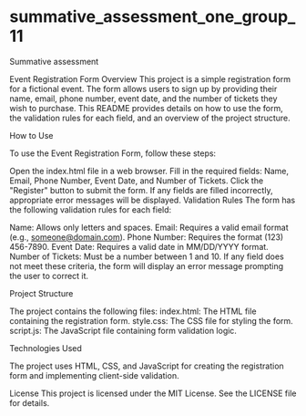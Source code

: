 # summative_assessment_one_group_11
Summative assessment

Event Registration Form
Overview
This project is a simple registration form for a fictional event. The form allows users to sign up by providing their name, email, phone number, event date, and the number of tickets they wish to purchase. This README provides details on how to use the form, the validation rules for each field, and an overview of the project structure.

How to Use

To use the Event Registration Form, follow these steps:

Open the index.html file in a web browser.
Fill in the required fields: Name, Email, Phone Number, Event Date, and Number of Tickets.
Click the "Register" button to submit the form.
If any fields are filled incorrectly, appropriate error messages will be displayed.
Validation Rules
The form has the following validation rules for each field:

Name: Allows only letters and spaces.
Email: Requires a valid email format (e.g., someone@domain.com).
Phone Number: Requires the format (123) 456-7890.
Event Date: Requires a valid date in MM/DD/YYYY format.
Number of Tickets: Must be a number between 1 and 10.
If any field does not meet these criteria, the form will display an error message prompting the user to correct it.

Project Structure

The project contains the following files:
index.html: The HTML file containing the registration form.
style.css: The CSS file for styling the form.
script.js: The JavaScript file containing form validation logic.

Technologies Used

The project uses HTML, CSS, and JavaScript for creating the registration form and implementing client-side validation.

License
This project is licensed under the MIT License. See the LICENSE file for details.